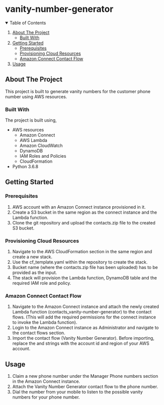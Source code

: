 # vanity-number-generator

<!-- TABLE OF CONTENTS -->
<details open="open">
  <summary>Table of Contents</summary>
  <ol>
    <li>
      <a href="#about-the-project">About The Project</a>
      <ul>
        <li><a href="#built-with">Built With</a></li>
      </ul>
    </li>
    <li>
      <a href="#getting-started">Getting Started</a>
      <ul>
        <li><a href="#prerequisites">Prerequisites</a></li>
        <li><a href="#provisioning-cloud-resources">Provisioning Cloud Resources</a></li>
        <li><a href="#amazon-connect-contact-flow">Amazon Connect Contact Flow</a></li>
      </ul>
    </li>
    <li><a href="#usage">Usage</a></li>
  </ol>
</details>



<!-- ABOUT THE PROJECT -->
## About The Project

This project is built to generate vanity numbers for the customer phone number using AWS resources.


### Built With

The project is built using,
* AWS resources
    - Amazon Connect
    - AWS Lambda
    - Amazon CloudWatch
    - DynamoDB
    - IAM Roles and Policies
    - CloudFormation
* Python 3.6.8


<!-- GETTING STARTED -->
## Getting Started

### Prerequisites

1. AWS account with an Amazon Connect instance provisioned in it.
2. Create a S3 bucket in the same region as the connect instance and the Lambda function.
3. Clone the git repository and upload the contacts.zip file to the created S3 bucket.

### Provisioning Cloud Resources

1. Navigate to the AWS CloudFormation section in the same region and create a new stack.
2. Use the cf_template.yaml within the repository to create the stack.
3. Bucket name (where the contacts.zip file has been uploaded) has to be provided as the input.
4. The stack will provision the Lambda function, DynamoDB table and the required IAM role and policy.

### Amazon Connect Contact Flow

1. Navigate to the Amazon Connect instance and attach the newly created Lambda function (contacts_vanity-number-generator) to the contact flows. (This will add the required permissions for the connect instance to invoke the Lambda function).
2. Login to the Amazon Connect instance as Administrator and navigate to the contact flows section.
3. Import the contact flow (Vanity Number Generator). Before importing, replace the <REGION> and <ACCOUNTID> strings with the account id and region of your AWS account.


<!-- USAGE EXAMPLES -->
## Usage

1. Claim a new phone number under the Manager Phone numbers section in the Amazon Connect instance.
2. Attach the Vanity Number Generator contact flow to the phone number.
3. Dial the number from your mobile to listen to the possible vanity numbers for your phone number.
